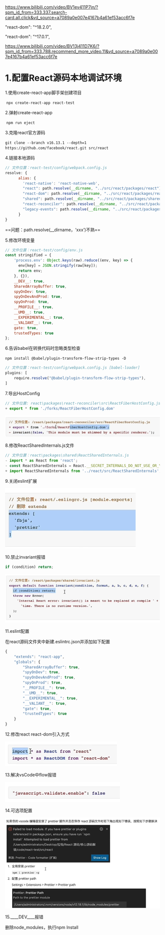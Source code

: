 https://www.bilibili.com/video/BV1ev411P7jn/?spm_id_from=333.337.search-card.all.click&vd_source=a7089a0e007e4167b4a61ef53acc6f7e

  "react-dom": "^18.2.0",

  "react-dom": "^17.0.1",

https://www.bilibili.com/video/BV13j411D7K6/?spm_id_from=333.788.recommend_more_video.11&vd_source=a7089a0e007e4167b4a61ef53acc6f7e

# 1.配置React源码本地调试环境

1.使用create-react-app脚手架创建项目

​	`npx create-react-app react-test`

2.弹射create-react-app

​	`npm run eject`

3.克隆react官方源码

​	`git clone --branch v16.13.1 --depth=1 https://github.com/facebook/react.git src/react`

4.链接本地源码

```javascript
// 文件位置：react-test/config/webpack.config.js
resolve: {
      alias: {
        'react-native': 'react-native-web',                
        "react": path.resolve(__dirname, "../src/react/packages/react"),
        "react-dom": path.resolve(__dirname, "../src/react/packages/react-dom"),
        "shared": path.resolve(__dirname, "../src/react/packages/shared"),
        "react-reconciler": path.resolve(__dirname, "../src/react/packages/react-reconciler"),
        "legacy-events": path.resolve(__dirname, "../src/react/packages/legacy-events"),
      }
}
```

==问题：path.resolve(__dirname，‘xxx’)不熟==

5.修改环境变量

```javascript
// 文件位置：react-test/config/env.js
const stringified = {
    'process.env': Object.keys(raw).reduce((env, key) => {
      env[key] = JSON.stringify(raw[key]);
      return env;
    }, {}),
    __DEV__: true,
    SharedArrayBuffer: true,
    spyOnDev: true,
    spyOnDevAndProd: true,
    spyOnProd: true,
    __PROFILE__: true,
    __UMD__: true,
    __EXPERIMENTAL__: true,
    __VALIANT__: true,
    gate: true,
    trustedTypes: true
};
```

6.告诉babel在转换代码时忽略类型检查

`npm install @babel/plugin-transform-flow-strip-types -D`

```javascript
// 文件位置：react-test/config/webpack.config.js [babel-loader]
plugins: [
    require.resolve("@babel/plugin-transform-flow-strip-types"),
]
```

7.导出HostConfig

```javascript
// 文件位置: react\packages\react-reconciler\src\ReactFiberHostConfig.js
+ export * from './forks/ReactFiberHostConfig.dom'
```

![image-20240306211106420](源码.assets/image-20240306211106420.png)

8.修改ReactSharedInternals.js文件

```javascript
// 文件位置：react\packages\shared\ReactSharedInternals.js
- import * as React from 'react';
- const ReactSharedInternals = React.__SECRET_INTERNALS_DO_NOT_USE_OR_YOU_WILL_BE_FIRED;
+ import ReactSharedInternals from '../react/src/ReactSharedInternals';
```

9.关闭eslint扩展

![image-20240306203849889](源码.assets/image-20240306203849889.png)

10.禁止invariant报错

```javascript
if (condition) return;
```



![image-20240306203950405](源码.assets/image-20240306203950405.png)

11.eslint配置

在react源码文件夹中新建.eslintrc.json并添加如下配置

```javascript
{
    "extends": "react-app",
    "globals": {
        "SharedArrayBuffer": true,
        "spyOnDev": true,
        "spyOnDevAndProd": true,
        "spyOnProd": true,
        "__PROFILE__": true,
        "__UMD__": true,
        "__EXPERIMENTAL__": true,
        "__VALIANT__": true,
        "gate": true,
        "trustedTypes": true
    }
}
```

12.修改react react-dom引入方式

![image-20240306204242420](源码.assets/image-20240306204242420.png)

13.解决vsCode中flow报错

![image-20240306204408448](源码.assets/image-20240306204408448.png)

14.可选项配置

![image-20240306204701035](源码.assets/image-20240306204701035.png)

15.____DEV____报错

删除node_modules，执行npm Install

